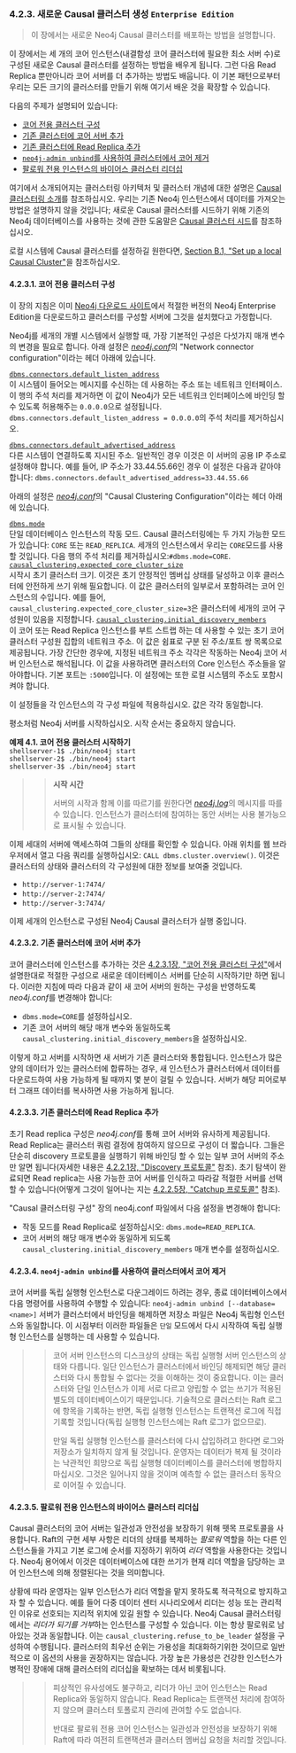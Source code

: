 ### 4.2.3. 새로운 Causal 클러스터 생성 `Enterprise Edition`
> 이 장에서는 새로운 Neo4j Causal 클러스터를 배포하는 방법을 설명합니다.

이 장에서는 세 개의 코어 인스턴스(내결함성 코어 클러스터에 필요한 최소 서버 수)로 구성된 새로운 Causal 클러스터를 설정하는 방법을 배우게 됩니다. 그런 다음 Read Replica 뿐만아니라 코어 서버를 더 추가하는 방법도 배웁니다. 이 기본 패턴으로부터 우리는 모든 크기의 클러스터를 만들기 위해 여기서 배운 것을 확장할 수 있습니다.

다음의 주제가 설명되어 있습니다:
* [코어 전용 클러스터 구성](#4231-코어-전용-클러스터-구성)
* [기존 클러스터에 코어 서버 추가](#4232-기존-클러스터에-코어-서버-추가)
* [기존 클러스터에 Read Replica 추가](#4233-기존-클러스터에-Read-Replica-추가)
* [`neo4j-admin unbind`를 사용하여 클러스터에서 코어 제거](#4234-neo4j-admin-unbind를-사용하여-클러스터에서-코어-제거)
* [팔로워 전용 인스턴스의 바이어스 클러스터 리더십](#4235-팔로워-전용-인스턴스의-바이어스-클러스터-리더십)

여기에서 소개되어지는 클러스터링 아키텍처 및 클러스터 개념에 대한 설명은 [Causal 클러스터링 소개](./architecture.md)를 참조하십시오. 우리는 기존 Neo4j 인스턴스에서 데이터를 가져오는 방법은 설명하지 않을 것입니다; 새로운 Causal 클러스터를 시드하기 위해 기존의 Neo4j 데이터베이스를 사용하는 것에 관한 도움말은 [Causal 클러스터 시드](./seed-a-cluster.md)를 참조하십시오.

로컬 시스템에 Causal 클러스터를 설정하길 원한다면, [Section B.1, "Set up a local Causal Cluster"](https://neo4j.com/docs/operations-manual/3.3/tutorial/local-causal-cluster/)을 참조하십시오.

#### 4.2.3.1. 코어 전용 클러스터 구성
이 장의 지침은 이미 [Neo4j 다운로드 사이트](https://neo4j.com/download/other-releases/#releases)에서 적절한 버전의 Neo4j Enterprise Edition을 다운로드하고 클러스터를 구성할 서버에 그것을 설치했다고 가정합니다.

Neo4j를 세개의 개별 시스템에서 실행할 때, 가장 기본적인 구성은 다섯가지 매개 변수의 변경을 필요로 합니다. 아래 설정은 [*neo4j.conf*](/configuration/file-locations.md)의 "Network connector configuration"이라는 헤더 아래에 있습니다.

[`dbms.connectors.default_listen_address`](https://neo4j.com/docs/operations-manual/3.3/reference/configuration-settings/#config_dbms.connectors.default_listen_address)<br>
    이 시스템이 들어오는 메시지를 수신하는 데 사용하는 주소 또는 네트워크 인터페이스. 이 행의 주석 처리를 제거하면 이 값이 Neo4j가 모든 네트워크 인터페이스에 바인딩 할 수 있도록 허용해주는 `0.0.0.0`으로 설정됩니다. `dbms.connectors.default_listen_address = 0.0.0.0`의 주석 처리를 제거하십시오.

[`dbms.connectors.default_advertised_address`](https://neo4j.com/docs/operations-manual/3.3/reference/configuration-settings/#config_dbms.connectors.default_advertised_address)<br>
    다른 시스템이 연결하도록 지시된 주소. 일반적인 경우 이것은 이 서버의 공용 IP 주소로 설정해야 합니다. 예를 들어, IP 주소가 33.44.55.66인 경우 이 설정은 다음과 같아야 합니다:
  `dbms.connectors.default_advertised_address=33.44.55.66`

아래의 설정은 [*neo4j.conf*](/configuration/file-locations.md)의 "Causal Clustering Configuration"이라는 헤더 아래에 있습니다.

[`dbms.mode`](https://neo4j.com/docs/operations-manual/3.3/reference/configuration-settings/#config_dbms.mode)<br>
    단일 데이터베이스 인스턴스의 작동 모드. Causal 클러스터링에는 두 가지 가능한 모드가 있습니다: `CORE` 또는 `READ_REPLICA`. 세개의 인스턴스에서 우리는 `CORE`모드를 사용할 것입니다. 다음 행의 주석 처리를 제거하십시오:`#dbms.mode=CORE`.
[`causal_clustering.expected_core_cluster_size`](https://neo4j.com/docs/operations-manual/3.3/reference/configuration-settings/#config_causal_clustering.expected_core_cluster_size)<br>
    시작시 초기 클러스터 크기. 이것은 초기 안정적인 멤버십 상태를 달성하고 이후 클러스터에 안전하게 쓰기 위해 필요합니다. 이 값은 클러스터의 일부로서 포함하려는 코어 인스턴스의 수입니다. 예를 들어, `causal_clustering.expected_core_cluster_size=3`은 클러스터에 세개의 코어 구성원이 있음을 지정합니다.
[`causal_clustering.initial_discovery_members`](https://neo4j.com/docs/operations-manual/3.3/reference/configuration-settings/#config_causal_clustering.initial_discovery_members)<br>
    이 코어 또는 Read Replica 인스턴스를 부트 스트랩 하는 데 사용할 수 있는 초기 코어 클러스터 구성원 집합의 네트워크 주소. 이 값은 쉼표로 구분 된 주소/포트 쌍 목록으로 제공됩니다. 가장 간단한 경우에, 지정된 네트워크 주소 각각은 작동하는 Neo4j 코어 서버 인스턴스로 해석됩니다. 이 값을 사용하려면 클러스터의 Core 인스턴스 주소들을 알아야합니다. 기본 포트는 `:5000`입니다. 이 설정에는 또한 로컬 시스템의 주소도 포함시켜야 합니다.

이 설정들을 각 인스턴스의 각 구성 파일에 적용하십시오. 값은 각각 동일합니다.

평소처럼 Neo4j 서버를 시작하십시오. 시작 순서는 중요하지 않습니다.

**예제 4.1. 코어 전용 클러스터 시작하기**<br>
  `shellserver-1$ ./bin/neo4j start`<br>
  `shellserver-2$ ./bin/neo4j start`<br>
  `shellserver-3$ ./bin/neo4j start`<br>

>> **시작 시간**
>>
>> 서버의 시작과 함께 이를 따르기를 원한다면 [*neo4j.log*](/configuration/file-locations.md)의 메시지를 따를 수 있습니다. 인스턴스가 클러스터에 참여하는 동안 서버는 사용 불가능으로 표시될 수 있습니다.

이제 세대의 서버에 액세스하여 그들의 상태를 확인할 수 있습니다. 아래 위치를 웹 브라우저에서 열고 다음 쿼리를 실행하십시오: `CALL dbms.cluster.overview()`. 이것은 클러스터의 상태와 클러스터의 각 구성원에 대한 정보를 보여줄 것입니다.
* `http://server-1:7474/`
* `http://server-2:7474/`
* `http://server-3:7474/`

이제 세개의 인스턴스로 구성된 Neo4j Causal 클러스터가 실행 중입니다.

#### 4.2.3.2. 기존 클러스터에 코어 서버 추가
코어 클러스터에 인스턴스를 추가하는 것은 [4.2.3.1장, "코어 전용 클러스터 구성"](#4231-코어-전용-클러스터-구성)에서 설명한대로 적절한 구성으로 새로운 데이터베이스 서버를 단순히 시작하기만 하면 됩니다. 이러한 지침에 따라 다음과 같이 새 코어 서버의 원하는 구성을 반영하도록 *neo4j.conf*를 변경해야 합니다:
* `dbms.mode=CORE`를 설정하십시오.
* 기존 코어 서버의 해당 매개 변수와 동일하도록 `causal_clustering.initial_discovery_members`을 설정하십시오.

이렇게 하고 서버를 시작하면 새 서버가 기존 클러스터와 통합됩니다. 인스턴스가 많은 양의 데이터가 있는 클러스터에 합류하는 경우, 새 인스턴스가 클러스터에서 데이터를 다운로드하여 사용 가능하게 될 때까지 몇 분이 걸릴 수 있습니다. 서버가 해당 피어로부터 그래프 데이터를 복사하면 사용 가능하게 됩니다.

#### 4.2.3.3. 기존 클러스터에 Read Replica 추가
초기 Read replica 구성은 *neo4j.conf*를 통해 코어 서버와 유사하게 제공됩니다. Read Replica는 클러스터 쿼럼 결정에 참여하지 않으므로 구성이 더 짧습니다. 그들은 단순히 discovery 프로토콜을 실행하기 위해 바인딩 할 수 있는 일부 코어 서버의 주소만 알면 됩니다(자세한 내용은 [4.2.2.1장, "Discovery 프로토콜"](./lifecycle.md#4221-discovery-프로토콜) 참조). 초기 탐색이 완료되면 Read replica는 사용 가능한 코어 서버를 인식하고 따라갈 적절한 서버를 선택할 수 있습니다(어떻게 그것이 일어나는 지는 [4.2.2.5장, "Catchup 프로토콜"](./lifecycle.md#4225-catchup-프로토콜) 참조).

"Causal 클러스터링 구성" 장의 neo4j.conf 파일에서 다음 설정을 변경해야 합니다:
* 작동 모드를 Read Replica로 설정하십시오: `dbms.mode=READ_REPLICA`.
* 코어 서버의 해당 매개 변수와 동일하게 되도록 `causal_clustering.initial_discovery_members` 매개 변수를 설정하십시오.

#### 4.2.3.4. `neo4j-admin unbind`를 사용하여 클러스터에서 코어 제거
코어 서버를 독립 실행형 인스턴스로 다운그레이드 하려는 경우, 종료 데이터베이스에서 다음 명령어를 사용하여 수행할 수 있습니다:
`neo4j-admin unbind [--database=<name>]`
서버가 클러스터에서 바인딩을 해제하면 저장소 파일은 Neo4j 독립형 인스턴스와 동일합니다. 이 시점부터 이러한 파일들은 `단일` 모드에서 다시 시작하여 독립 실행형 인스턴스를 실행하는 데 사용할 수 있습니다.

>> 코어 서버 인스턴스의 디스크상의 상태는 독립 실행형 서버 인스턴스의 상태와 다릅니다. 일단 인스턴스가 클러스터에서 바인딩 해제되면 해당 클러스터와 다시 통합될 수 없다는 것을 이해하는 것이 중요합니다. 이는 클러스터와 단일 인스턴스가 이제 서로 다르고 양립할 수 없는 쓰기가 적용된 별도의 데이터베이스이기 때문입니다. 기술적으로 클러스터는 Raft 로그에 항목을 기록하는 반면, 독립 실행형 인스턴스는 트랜잭션 로그에 직접 기록할 것입니다(독립 실행형 인스턴스에는 Raft 로그가 없으므로).
>>
>> 만일 독립 실행형 인스턴스를 클러스터에 다시 삽입하려고 한다면 로그와 저장소가 일치하지 않게 될 것입니다. 운영자는 데이터가 복제 될 것이라는 낙관적인 희망으로 독립 실행형 데이터베이스를 클러스터에 병합하지 마십시오. 그것은 일어나지 않을 것이며 예측할 수 없는 클러스터 동작으로 이어질 수 있습니다.

#### 4.2.3.5. 팔로워 전용 인스턴스의 바이어스 클러스터 리더십
Causal 클러스터의 코어 서버는 일관성과 안전성을 보장하기 위해 뗏목 프로토콜을 사용합니다. Raft의 구현 세부 사항은 리더의 상태를 복제하는 *팔로워* 역할을 하는 다른 인스턴스들을 가지고 기본 로그에 순서를 지정하기 위하여 *리더* 역할을 사용한다는 것입니다. Neo4j 용어에서 이것은 데이터베이스에 대한 쓰기가 현재 리더 역할을 담당하는 코어 인스턴스에 의해 정렬된다는 것을 의미합니다.

상황에 따라 운영자는 일부 인스턴스가 리더 역할을 맡지 못하도록 적극적으로 방지하고자 할 수 있습니다. 예를 들어 다중 데이터 센터 시나리오에서 리더는 성능 또는 관리적인 이유로 선호되는 지리적 위치에 있길 원할 수 있습니다. Neo4j Causal 클러스터링에서는 *리더가 되기를 거부*하는 인스턴스를 구성할 수 있습니다. 이는 항상 팔로워로 남아있는 것과 동일합니다. 이는 `causal_clustering.refuse_to_be_leader` 설정을 구성하여 수행됩니다. 클러스터의 최우선 순위는 가용성을 최대화하기위한 것이므로 일반적으로 이 옵션의 사용을 권장하지는 않습니다. 가장 높은 가용성은 건강한 인스턴스가 병적인 장애에 대해 클러스터의 리더십을 확보하는 데서 비롯됩니다.

>> 피상적인 유사성에도 불구하고, 리더가 아닌 코어 인스턴스는 Read Replica와 동일하지 않습니다. Read Replica는 트랜잭션 처리에 참여하지 않으며 클러스터 토폴로지 관리에 관여할 수도 없습니다.
>>
>> 반대로 팔로워 전용 코어 인스턴스는 일관성과 안전성을 보장하기 위해 Raft에 따라 여전히 트랜잭션과 클러스터 멤버십 요청을 처리할 것입니다.

